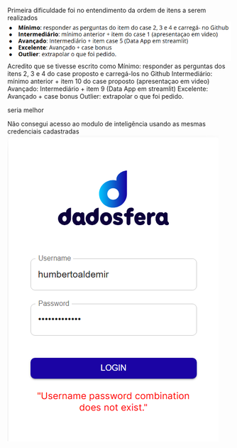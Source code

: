 Primeira dificuldade foi no entendimento da ordem de itens a serem realizados
![alt text](image.png)
Acredito que se tivesse escrito como 
Mínimo: responder as perguntas dos itens 2, 3 e 4 do case proposto e carregá-los no Github
Intermediário: mínimo anterior + item 10 do case proposto (apresentaçao em video)
Avançado: Intermediário + item 9 (Data App em streamlit)
Excelente: Avançado + case bonus
Outlier: extrapolar o que foi pedido.

seria melhor


Não consegui acesso ao modulo de inteligência usando as mesmas credenciais cadastradas
![alt text](image-2.png)
